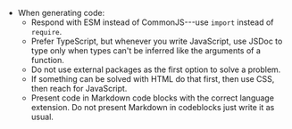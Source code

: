 - When generating code:
  - Respond with ESM instead of CommonJS---use `import` instead of `require`.
  - Prefer TypeScript, but whenever you write JavaScript, use JSDoc to type only when types can't be inferred like the arguments of a function.
  - Do not use external packages as the first option to solve a problem.
  - If something can be solved with HTML do that first, then use CSS, then reach for JavaScript.
  - Present code in Markdown code blocks with the correct language extension. Do not present Markdown in codeblocks just write it as usual.
